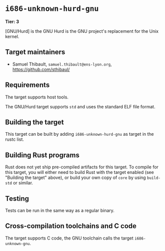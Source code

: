 # `i686-unknown-hurd-gnu`

**Tier: 3**

[GNU/Hurd] is the GNU Hurd is the GNU project's replacement for the Unix kernel.

## Target maintainers

- Samuel Thibault, `samuel.thibault@ens-lyon.org`, https://github.com/sthibaul/

## Requirements

The target supports host tools.

The GNU/Hurd target supports `std` and uses the standard ELF file format.

## Building the target

This target can be built by adding `i686-unknown-hurd-gnu` as target in the rustc list.

## Building Rust programs

Rust does not yet ship pre-compiled artifacts for this target. To compile for
this target, you will either need to build Rust with the target enabled (see
"Building the target" above), or build your own copy of `core` by using
`build-std` or similar.

## Testing

Tests can be run in the same way as a regular binary.

## Cross-compilation toolchains and C code

The target supports C code, the GNU toolchain calls the target
`i686-unknown-gnu`.
